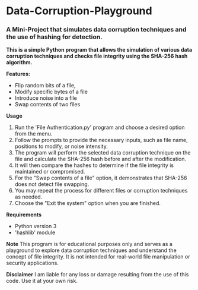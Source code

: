 # Data-Corruption-Playground
<h3>A Mini-Project that simulates data corruption techniques and the use of hashing for detection.</h3>

**This is a simple Python program that allows the simulation of various data corruption techniques and checks file integrity using the SHA-256 hash algorithm.**

**Features:**
<ul>
<li>Flip random bits of a file,
<li>Modify specific bytes of a file
<li>Introduce noise into a file
<li>Swap contents of two files
</ul>

**Usage**
<ol>
  <li>Run the 'File Authentication.py' program and choose a desired option from the menu.</li>
  <li>Follow the prompts to provide the necessary inputs, such as file name, positions to modify, or noise intensity.</li>
  <li>The program will perform the selected data corruption technique on the file and calculate the SHA-256 hash before and after the modification.</li>
  <li>It will then compare the hashes to determine if the file integrity is maintained or compromised.</li>
  <li>For the "Swap contents of a file" option, it demonstrates that SHA-256 does not detect file swapping.</li>
  <li>You may repeat the process for different files or corruption techniques as needed.</li>
  <li>Choose the "Exit the system" option when you are finished.</li>
</ol>

**Requirements**
<ul>
  <li>Python version 3</li>
  <li>'hashlib' module</li>
</ul>

**Note**
This program is for educational purposes only and serves as a playground to explore data corruption techniques and understand the concept of file integrity. It is not intended for real-world file manipulation or security applications.

**Disclaimer**
I am liable for any loss or damage resulting from the use of this code. Use it at your own risk.
